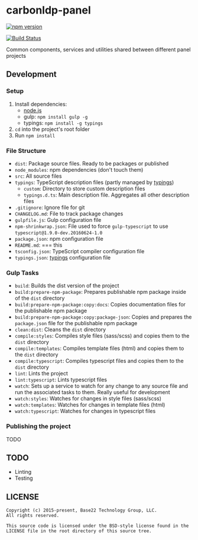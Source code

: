 # carbonldp-panel

[![npm version](https://badge.fury.io/js/carbonldp-panel.svg)](https://badge.fury.io/js/carbonldp-panel)

[![Build Status](https://travis-ci.org/CarbonLDP/carbonldp-panel.svg)](https://travis-ci.org/CarbonLDP/carbonldp-panel)

Common components, services and utilities shared between different panel projects

## Development

### Setup

1. Install dependencies:
    - [node.js](https://nodejs.org/en/)
    - gulp: `npm install gulp -g`
    - typings: `npm install -g typings`
2. `cd` into the project's root folder
3. Run `npm install`

### File Structure

- `dist`: Package source files. Ready to be packages or published
- `node_modules`: npm dependencies (don't touch them)
- `src`: All source files
- `typings`: TypeScript description files (partly managed by [typings](https://github.com/typings/typings))
    - `custom`: Directory to store custom description files
    - `typings.d.ts`: Main description file. Aggregates all other description files
- `.gitignore`: Ignore file for git
- `CHANGELOG.md`: File to track package changes
- `gulpfile.js`: Gulp configuration file
- `npm-shrinkwrap.json`: File used to force `gulp-typescript` to use `typescript@1.9.0-dev.20160624-1.0`
- `package.json`: npm configuration file
- `README.md`: === this
- `tsconfig.json`: TypeScript compiler configuration file
- `typings.json`: [typings](https://github.com/typings/typings) configuration file

### Gulp Tasks

- `build`: Builds the dist version of the project
- `build:prepare-npm-package`: Prepares publishable npm package inside of the `dist` directory
- `build:prepare-npm-package:copy:docs`: Copies documentation files for the publishable npm package
- `build:prepare-npm-package:copy:package-json`: Copies and prepares the `package.json` file for the publishable npm package
- `clean:dist`: Cleans the `dist` directory
- `compile:styles`: Compiles style files (sass/scss) and copies them to the `dist` directory
- `compile:templates`: Compiles template files (html) and copies them to the `dist` directory
- `compile:typescript`: Compiles typescript files and copies them to the `dist` directory
- `lint`: Lints the project
- `lint:typescript`: Lints typescript files
- `watch`: Sets up a service to watch for any change to any source file and run the associated tasks to them. Really useful for development
- `watch:styles`: Watches for changes in style files (sass/scss)
- `watch:templates`: Watches for changes in template files (html)
- `watch:typescript`: Watches for changes in typescript files

### Publishing the project

TODO

## TODO

- Linting
- Testing

## LICENSE

    Copyright (c) 2015-present, Base22 Technology Group, LLC.
    All rights reserved.
    
    This source code is licensed under the BSD-style license found in the
    LICENSE file in the root directory of this source tree.